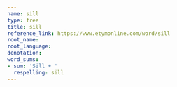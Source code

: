 ```yaml
---
name: sill
type: free
title: sill
reference_link: https://www.etymonline.com/word/sill
root_name: 
root_language: 
denotation: 
word_sums:
- sum: 'Sill + '
  respelling: sill
---
```

